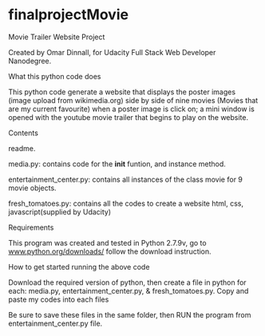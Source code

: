 # finalprojectMovie

Movie Trailer Website Project

Created by Omar Dinnall, for Udacity Full Stack Web Developer Nanodegree.

What this python code does

This python code generate a website that displays the poster images (image upload from wikimedia.org) side by side of nine movies (Movies that are my current favourite) when a poster image is click on; a mini window is opened with the youtube movie trailer that begins to play on the website.

Contents

readme.

media.py: contains code for the __init__ funtion, and instance method.

entertainment_center.py: contains all instances of the class movie for 9 movie objects.

fresh_tomatoes.py: contains all the codes to create a website html, css, javascript(supplied by Udacity)


Requirements


This program was created and tested in Python 2.7.9v, go to www.python.org/downloads/
follow the download instruction.

How to get started running the above code

Download the required version of python, then create a file in python for each:  media.py, entertainment_center.py, & fresh_tomatoes.py. Copy and paste my codes into each files

Be sure to save these files in the same folder, then RUN the program from entertainment_center.py file.
